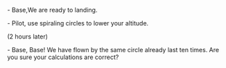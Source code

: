 \- Base,We are ready to landing.

\- Pilot, use spiraling circles to lower your altitude.

(2 hours later)

\- Base, Base! We have flown by the same circle already last ten times. Are you sure your calculations are correct?
